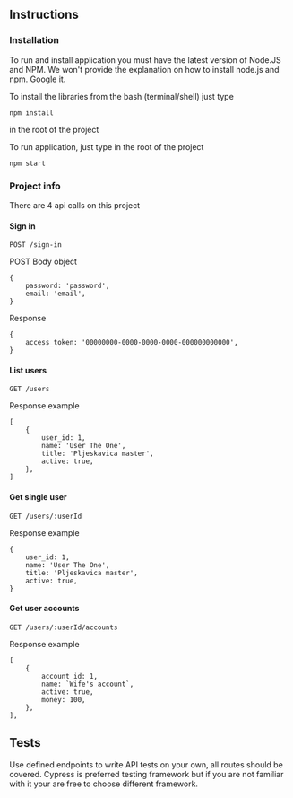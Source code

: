## Instructions

### Installation

To run and install application you must have the latest version of Node.JS and NPM.
We won't provide the explanation on how to install node.js and npm. Google it.

To install the libraries from the bash (terminal/shell) just type
```
npm install
```
in the root of the project

To run application, just type in the root of the project

```
npm start
```


### Project info
There are 4 api calls on this project

#### Sign in
```
POST /sign-in
```

POST Body object
```
{
    password: 'password',
    email: 'email',
}
```

Response
```
{
    access_token: '00000000-0000-0000-0000-000000000000',
}
```



#### List users

```
GET /users
```

Response example
```
[
    {
        user_id: 1,
        name: 'User The One',
        title: 'Pljeskavica master',
        active: true,
    },
]
```



#### Get single user
```
GET /users/:userId
```

Response example
```
{
    user_id: 1,
    name: 'User The One',
    title: 'Pljeskavica master',
    active: true,
}
```

#### Get user accounts

```
GET /users/:userId/accounts
```

Response example
```
[
    {
        account_id: 1,
        name: `Wife's account`,
        active: true,
        money: 100,
    },
],
```

## Tests

Use defined endpoints to write API tests on your own, all routes should be covered. Cypress is preferred testing framework but if you are not familiar with it your are free to choose different framework.
